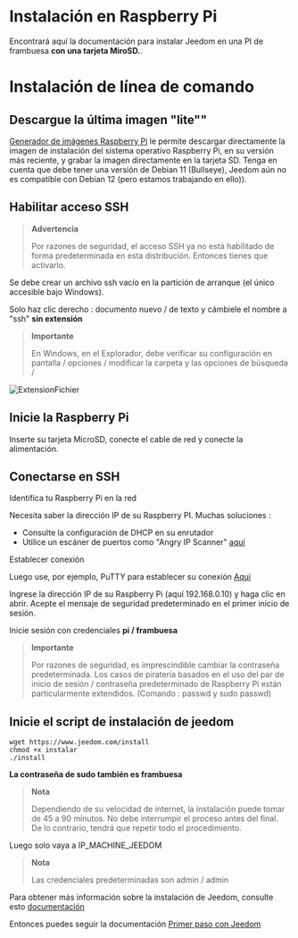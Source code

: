 # Instalación en Raspberry Pi

Encontrará aquí la documentación para instalar Jeedom en una PI de frambuesa **con una tarjeta MiroSD.**. 

# Instalación de línea de comando

## Descargue la última imagen "lite""

[Generador de imágenes Raspberry Pi](https://www.raspberrypi.com/software/)  le permite descargar directamente la imagen de instalación del sistema operativo Raspberry Pi, en su versión más reciente, y grabar la imagen directamente en la tarjeta SD. Tenga en cuenta que debe tener una versión de Debian 11 (Bullseye), Jeedom aún no es compatible con Debian 12 (pero estamos trabajando en ello)).

## Habilitar acceso SSH

> **Advertencia**
>
> Por razones de seguridad, el acceso SSH ya no está habilitado de forma predeterminada en esta distribución. Entonces tienes que activarlo.

Se debe crear un archivo ssh vacío en la partición de arranque (el único accesible bajo Windows).

Solo haz clic derecho : documento nuevo / de texto y cámbiele el nombre a "ssh" **sin extensión**

> **Importante**
>
> En Windows, en el Explorador, debe verificar su configuración en pantalla / opciones / modificar la carpeta y las opciones de búsqueda /

![ExtensionFichier](images/ExtensionFichier.PNG)

## Inicie la Raspberry Pi

Inserte su tarjeta MicroSD, conecte el cable de red y conecte la alimentación.

## Conectarse en SSH

Identifica tu Raspberry Pi en la red

Necesita saber la dirección IP de su Raspberry PI. Muchas soluciones :

-   Consulte la configuración de DHCP en su enrutador
-   Utilice un escáner de puertos como "Angry IP Scanner" [aquí](http://angryip.org/download/#windows)

Establecer conexión

Luego use, por ejemplo, PuTTY para establecer su conexión [Aquí](http://www.putty.org/)

Ingrese la dirección IP de su Raspberry Pi (aquí 192.168.0.10) y haga clic en abrir. Acepte el mensaje de seguridad predeterminado en el primer inicio de sesión.

Inicie sesión con credenciales **pi / frambuesa**

> **Importante**
>
> Por razones de seguridad, es imprescindible cambiar la contraseña predeterminada. Los casos de piratería basados en el uso del par de inicio de sesión / contraseña predeterminado de Raspberry Pi están particularmente extendidos. (Comando : passwd y sudo passwd)

## Inicie el script de instalación de jeedom

```
wget https://www.jeedom.com/install
chmod +x instalar
./install
```

**La contraseña de sudo también es frambuesa**

> **Nota**
>
> Dependiendo de su velocidad de internet, la instalación puede tomar de 45 a 90 minutos. No debe interrumpir el proceso antes del final. De lo contrario, tendrá que repetir todo el procedimiento.

Luego solo vaya a IP\_MACHINE\_JEEDOM

> **Nota**
>
> Las credenciales predeterminadas son admin / admin

Para obtener más información sobre la instalación de Jeedom, consulte esto [documentación](https://doc.jeedom.com/es_ES/installation/cli)

Entonces puedes seguir la documentación [Primer paso con Jeedom](https://doc.jeedom.com/es_ES/premiers-pas/index)

